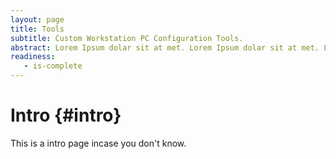```yaml
---
layout: page
title: Tools
subtitle: Custom Workstation PC Configuration Tools.
abstract: Lorem Ipsum dolar sit at met. Lorem Ipsum dolar sit at met. Lorem Ipsum dolar sit at met.
readiness:
   - is-complete
---
```




# Intro {#intro}

This is a intro page incase you don't know.